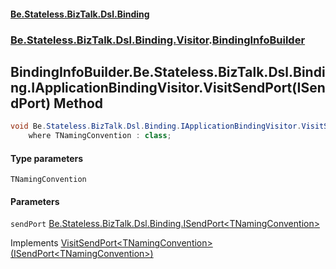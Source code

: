 #### [Be.Stateless.BizTalk.Dsl.Binding](README.md 'README')
### [Be.Stateless.BizTalk.Dsl.Binding.Visitor](Be.Stateless.BizTalk.Dsl.Binding.Visitor.md 'Be.Stateless.BizTalk.Dsl.Binding.Visitor').[BindingInfoBuilder](BindingInfoBuilder.md 'Be.Stateless.BizTalk.Dsl.Binding.Visitor.BindingInfoBuilder')

## BindingInfoBuilder.Be.Stateless.BizTalk.Dsl.Binding.IApplicationBindingVisitor.VisitSendPort<TNamingConvention>(ISendPort<TNamingConvention>) Method

```csharp
void Be.Stateless.BizTalk.Dsl.Binding.IApplicationBindingVisitor.VisitSendPort<TNamingConvention>(Be.Stateless.BizTalk.Dsl.Binding.ISendPort<TNamingConvention> sendPort)
    where TNamingConvention : class;
```
#### Type parameters

<a name='Be.Stateless.BizTalk.Dsl.Binding.Visitor.BindingInfoBuilder.Be.Stateless.BizTalk.Dsl.Binding.IApplicationBindingVisitor.VisitSendPort_TNamingConvention_(Be.Stateless.BizTalk.Dsl.Binding.ISendPort_TNamingConvention_).TNamingConvention'></a>

`TNamingConvention`
#### Parameters

<a name='Be.Stateless.BizTalk.Dsl.Binding.Visitor.BindingInfoBuilder.Be.Stateless.BizTalk.Dsl.Binding.IApplicationBindingVisitor.VisitSendPort_TNamingConvention_(Be.Stateless.BizTalk.Dsl.Binding.ISendPort_TNamingConvention_).sendPort'></a>

`sendPort` [Be.Stateless.BizTalk.Dsl.Binding.ISendPort&lt;](ISendPort_TNamingConvention_.md 'Be.Stateless.BizTalk.Dsl.Binding.ISendPort<TNamingConvention>')[TNamingConvention](BindingInfoBuilder.Be.Stateless.BizTalk.Dsl.Binding.IApplicationBindingVisitor.VisitSendPort_TNamingConvention_(ISendPort_TNamingConvention_).md#Be.Stateless.BizTalk.Dsl.Binding.Visitor.BindingInfoBuilder.Be.Stateless.BizTalk.Dsl.Binding.IApplicationBindingVisitor.VisitSendPort_TNamingConvention_(Be.Stateless.BizTalk.Dsl.Binding.ISendPort_TNamingConvention_).TNamingConvention 'Be.Stateless.BizTalk.Dsl.Binding.Visitor.BindingInfoBuilder.Be.Stateless.BizTalk.Dsl.Binding.IApplicationBindingVisitor.VisitSendPort<TNamingConvention>(Be.Stateless.BizTalk.Dsl.Binding.ISendPort<TNamingConvention>).TNamingConvention')[&gt;](ISendPort_TNamingConvention_.md 'Be.Stateless.BizTalk.Dsl.Binding.ISendPort<TNamingConvention>')

Implements [VisitSendPort&lt;TNamingConvention&gt;(ISendPort&lt;TNamingConvention&gt;)](IApplicationBindingVisitor.VisitSendPort_TNamingConvention_(ISendPort_TNamingConvention_).md 'Be.Stateless.BizTalk.Dsl.Binding.IApplicationBindingVisitor.VisitSendPort<TNamingConvention>(Be.Stateless.BizTalk.Dsl.Binding.ISendPort<TNamingConvention>)')